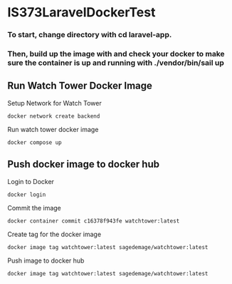 # IS373LaravelDockerTest

### To start, change directory with cd laravel-app.
### Then, build up the image with and check your docker to make sure the container is up and running with ./vendor/bin/sail up

## Run Watch Tower Docker Image
Setup Network for Watch Tower
```
docker network create backend
```

Run watch tower docker image
```
docker compose up
```

## Push docker image to docker hub
Login to Docker
```
docker login
```

Commit the image
```
docker container commit c16378f943fe watchtower:latest
```

Create tag for the docker image
```
docker image tag watchtower:latest sagedemage/watchtower:latest
```

Push image to docker hub
```
docker image tag watchtower:latest sagedemage/watchtower:latest
```
